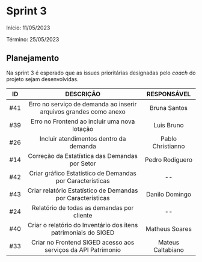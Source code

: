 # Sprint 3

Início: 11/05/2023

Término: 25/05/2023

## Planejamento

<p align="justify">Na sprint 3 é esperado que as issues prioritárias designadas pelo <i>coach</i> do projeto sejam desenvolvidas.</p>


| ID |DESCRIÇÃO|RESPONSÁVEL|
|:--:|:-------:|:---------:|
|#41|Erro no serviço de demanda ao inserir arquivos grandes como anexo|Bruna Santos|
|#39|Erro no Frontend ao incluir uma nova lotação|Luis Bruno|
|#26|Incluir atendimentos dentro da demanda|Pablo Christianno|
|#14|Correção da Estatística das Demandas por Setor|Pedro Rodiguero|
|#42|Criar gráfico Estatístico de Demandas por Características|--|
|#43|Criar relatório Estatístico de Demandas por Características|Danilo Domingo|
|#24|Relatório de todas as demandas por cliente|--|
|#40|Criar o relatório do Inventário dos itens patrimoniais do SIGED|Matheus Soares|
|#33|Criar no Frontend SIGED acesso aos serviços da API Patrimonio|Mateus Caltabiano|

<!-- ## O que foi feito

## Dificuldades

## Próximos passos -->